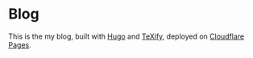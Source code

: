 # Blog

This is the my blog, built with [Hugo](https://gohugo.io/) and [TeXify](https://github.com/queensferryme/hugo-theme-texify), deployed on [Cloudflare Pages](https://pages.cloudflare.com/).
